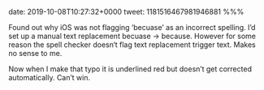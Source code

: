 date: 2019-10-08T10:27:32+0000
tweet: 1181516467981946881
%%%

Found out why iOS was not flagging ‘becuase’ as an incorrect spelling. I’d set up a manual text replacement becuase -&gt; because. However for some reason the spell checker doesn‘t flag text replacement trigger text. Makes no sense to me.

Now when I make that typo it is underlined red but doesn’t get corrected automatically. Can’t win.
